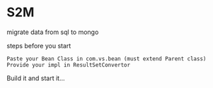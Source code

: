 # S2M
migrate data from sql to mongo

steps before you start

```
Paste your Bean Class in com.vs.bean (must extend Parent class)
Provide your impl in ResultSetConvertor
```
Build it and start it...

